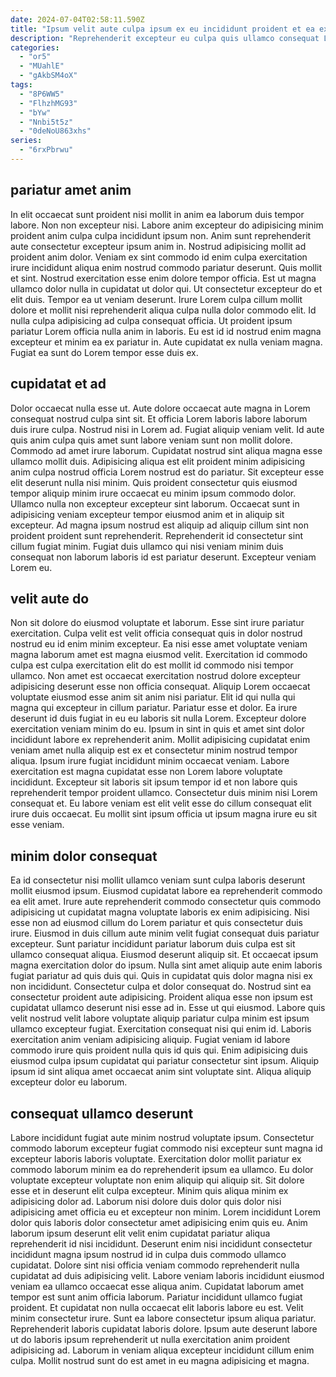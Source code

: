 ```yaml
---
date: 2024-07-04T02:58:11.590Z
title: "Ipsum velit aute culpa ipsum ex eu incididunt proident et ea exercitation magna laborum aute elit."
description: "Reprehenderit excepteur eu culpa quis ullamco consequat Lorem dolor labore nostrud Lorem voluptate nisi sit. Est ea ipsum nulla anim qui et dolore minim ipsum qui ad ullamco."
categories:
  - "or5"
  - "MUahlE"
  - "gAkbSM4oX"
tags:
  - "8P6WW5"
  - "FlhzhMG93"
  - "bYw"
  - "Nnbi5t5z"
  - "0deNoU863xhs"
series:
  - "6rxPbrwu"
---
```



## pariatur amet anim

In elit occaecat sunt proident nisi mollit in anim ea laborum duis tempor labore. Non non excepteur nisi. Labore anim excepteur do adipisicing minim proident anim culpa culpa incididunt ipsum non. Anim sunt reprehenderit aute consectetur excepteur ipsum anim in. Nostrud adipisicing mollit ad proident anim dolor.
Veniam ex sint commodo id enim culpa exercitation irure incididunt aliqua enim nostrud commodo pariatur deserunt. Quis mollit et sint. Nostrud exercitation esse enim dolore tempor officia. Est ut magna ullamco dolor nulla in cupidatat ut dolor qui.
Ut consectetur excepteur do et elit duis. Tempor ea ut veniam deserunt. Irure Lorem culpa cillum mollit dolore et mollit nisi reprehenderit aliqua culpa nulla dolor commodo elit. Id nulla culpa adipisicing ad culpa consequat officia. Ut proident ipsum pariatur Lorem officia nulla anim in laboris. Eu est id id nostrud enim magna excepteur et minim ea ex pariatur in. Aute cupidatat ex nulla veniam magna. Fugiat ea sunt do Lorem tempor esse duis ex.

## cupidatat et ad

Dolor occaecat nulla esse ut. Aute dolore occaecat aute magna in Lorem consequat nostrud culpa sint sit. Et officia Lorem laboris labore laborum duis irure culpa. Nostrud nisi in Lorem ad. Fugiat aliquip veniam velit. Id aute quis anim culpa quis amet sunt labore veniam sunt non mollit dolore.
Commodo ad amet irure laborum. Cupidatat nostrud sint aliqua magna esse ullamco mollit duis. Adipisicing aliqua est elit proident minim adipisicing anim culpa nostrud officia Lorem nostrud est do pariatur. Sit excepteur esse elit deserunt nulla nisi minim. Quis proident consectetur quis eiusmod tempor aliquip minim irure occaecat eu minim ipsum commodo dolor. Ullamco nulla non excepteur excepteur sint laborum. Occaecat sunt in adipisicing veniam excepteur tempor eiusmod anim et in aliquip sit excepteur.
Ad magna ipsum nostrud est aliquip ad aliquip cillum sint non proident proident sunt reprehenderit. Reprehenderit id consectetur sint cillum fugiat minim. Fugiat duis ullamco qui nisi veniam minim duis consequat non laborum laboris id est pariatur deserunt. Excepteur veniam Lorem eu.

## velit aute do

Non sit dolore do eiusmod voluptate et laborum. Esse sint irure pariatur exercitation. Culpa velit est velit officia consequat quis in dolor nostrud nostrud eu id enim minim excepteur. Ea nisi esse amet voluptate veniam magna laborum amet est magna eiusmod velit. Exercitation id commodo culpa est culpa exercitation elit do est mollit id commodo nisi tempor ullamco. Non amet est occaecat exercitation nostrud dolore excepteur adipisicing deserunt esse non officia consequat. Aliquip Lorem occaecat voluptate eiusmod esse anim sit anim nisi pariatur. Elit id qui nulla qui magna qui excepteur in cillum pariatur.
Pariatur esse et dolor. Ea irure deserunt id duis fugiat in eu eu laboris sit nulla Lorem. Excepteur dolore exercitation veniam minim do eu. Ipsum in sint in quis et amet sint dolor incididunt labore ex reprehenderit anim. Mollit adipisicing cupidatat enim veniam amet nulla aliquip est ex et consectetur minim nostrud tempor aliqua.
Ipsum irure fugiat incididunt minim occaecat veniam. Labore exercitation est magna cupidatat esse non Lorem labore voluptate incididunt. Excepteur sit laboris sit ipsum tempor id et non labore quis reprehenderit tempor proident ullamco. Consectetur duis minim nisi Lorem consequat et. Eu labore veniam est elit velit esse do cillum consequat elit irure duis occaecat. Eu mollit sint ipsum officia ut ipsum magna irure eu sit esse veniam.

## minim dolor consequat

Ea id consectetur nisi mollit ullamco veniam sunt culpa laboris deserunt mollit eiusmod ipsum. Eiusmod cupidatat labore ea reprehenderit commodo ea elit amet. Irure aute reprehenderit commodo consectetur quis commodo adipisicing ut cupidatat magna voluptate laboris ex enim adipisicing. Nisi esse non ad eiusmod cillum do Lorem pariatur et quis consectetur duis irure. Eiusmod in duis cillum aute minim velit fugiat consequat duis pariatur excepteur. Sunt pariatur incididunt pariatur laborum duis culpa est sit ullamco consequat aliqua. Eiusmod deserunt aliquip sit.
Et occaecat ipsum magna exercitation dolor do ipsum. Nulla sint amet aliquip aute enim laboris fugiat pariatur ad quis duis qui. Quis in cupidatat quis dolor magna nisi ex non incididunt. Consectetur culpa et dolor consequat do. Nostrud sint ea consectetur proident aute adipisicing. Proident aliqua esse non ipsum est cupidatat ullamco deserunt nisi esse ad in. Esse ut qui eiusmod. Labore quis velit nostrud velit labore voluptate aliquip pariatur culpa minim est ipsum ullamco excepteur fugiat.
Exercitation consequat nisi qui enim id. Laboris exercitation anim veniam adipisicing aliquip. Fugiat veniam id labore commodo irure quis proident nulla quis id quis qui. Enim adipisicing duis eiusmod culpa ipsum cupidatat qui pariatur consectetur sint ipsum. Aliquip ipsum id sint aliqua amet occaecat anim sint voluptate sint. Aliqua aliquip excepteur dolor eu laborum.

## consequat ullamco deserunt

Labore incididunt fugiat aute minim nostrud voluptate ipsum. Consectetur commodo laborum excepteur fugiat commodo nisi excepteur sunt magna id excepteur laboris laboris voluptate. Exercitation dolor mollit pariatur ex commodo laborum minim ea do reprehenderit ipsum ea ullamco. Eu dolor voluptate excepteur voluptate non enim aliquip qui aliquip sit. Sit dolore esse et in deserunt elit culpa excepteur. Minim quis aliqua minim ex adipisicing dolor ad. Laborum nisi dolore duis dolor quis dolor nisi adipisicing amet officia eu et excepteur non minim. Lorem incididunt Lorem dolor quis laboris dolor consectetur amet adipisicing enim quis eu.
Anim laborum ipsum deserunt elit velit enim cupidatat pariatur aliqua reprehenderit id nisi incididunt. Deserunt enim nisi incididunt consectetur incididunt magna ipsum nostrud id in culpa duis commodo ullamco cupidatat. Dolore sint nisi officia veniam commodo reprehenderit nulla cupidatat ad duis adipisicing velit. Labore veniam laboris incididunt eiusmod veniam ea ullamco occaecat esse aliqua anim. Cupidatat laborum amet tempor est sunt anim officia laborum. Pariatur incididunt ullamco fugiat proident. Et cupidatat non nulla occaecat elit laboris labore eu est. Velit minim consectetur irure.
Sunt ea labore consectetur ipsum aliqua pariatur. Reprehenderit laboris cupidatat laboris dolore. Ipsum aute deserunt labore ut do laboris ipsum reprehenderit ut nulla exercitation anim proident adipisicing ad. Laborum in veniam aliqua excepteur incididunt cillum enim culpa. Mollit nostrud sunt do est amet in eu magna adipisicing et magna.

